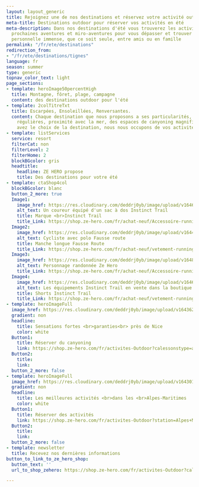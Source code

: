```yaml
---
layout: layout_generic
title: Rejoignez une de nos destinations et réservez votre activité outdoor de l'été
meta-title: Destinations outdoor pour réserver vos activités en été
meta-description: Dans nos destinations d'été vous trouverez les activités de vos
  prochaines aventures et miro-aventures pour vous dépasser et trouver une satisfaction
  personnelle immense, que ce soit seule, entre amis ou en famille
permalink: "/fr/ete/destinations"
redirection_from:
- "/fr/ete/destinations/tignes"
language: fr
season: summer
type: generic
topnav_color_text: light
page_sections:
- template: heroImage50percentHigh
  title: Montagne, fôret, plage, campagne
  content: des destinations outdoor pour l'été
- template: 2colTitreTxt
  title: Escarpées, Ensoleillées, Renversantes.
  content: Chaque destination que nous proposons a ses particularités, des vagues
    régulières, proximité avec la mer, des espaces de canyoning magnifiques etc. Vous
    avez le choix de la destination, nous nous occupons de vos activités
- template: listServices
  service: resort
  filterCat: non
  filterLevel: 2
  filterHome: 2
  blockBGcolor: gris
  headtitle:
    headline: ZE HERO propose
    title: Des destinations pour votre été
- template: ctaShop4col
  blockBGcolor: blanc
  button_2_more: true
  Image1:
    image_href: https://res.cloudinary.com/deddrj0yb/image/upload/v1646751094/website/Instinct%20Trail/Instinct_trail_homme_collection_wbzqdp.webp
    alt_text: Un coureur équipé d'un sac à dos Instinct Trail
    title: Marque <br>Instinct Trail
    title_Link: https://shop.ze-hero.com/fr/achat-neuf/Accessoire-running-et-trail/Sac-et-Sac-%C3%A0-dos-running
  Image2:
    image_href: https://res.cloudinary.com/deddrj0yb/image/upload/v1644593940/website/marques/Fausse%20Route/fausseroute-vetement-outdoor-58_cv3iam.jpg
    alt_text: Cycliste avec polo Fausse route
    title: Manche longue Fausse Route
    title_Link: https://shop.ze-hero.com/fr/achat-neuf/vetement-running?ca_brand=Fausse+Route&ca_type_gender=all
  Image3:
    image_href: https://res.cloudinary.com/deddrj0yb/image/upload/v1648196348/website/assets/Personnages%20poses/RandoHiver.png
    alt_text: Personnage randonnée Ze Hero
    title_Link: https://shop.ze-hero.com/fr/achat-neuf/Accessoire-running-et-trail/Sac-et-Sac-%C3%A0-dos-running
  Image4:
    image_href: https://res.cloudinary.com/deddrj0yb/image/upload/v1646751112/website/Instinct%20Trail/Instinct_trail_collection_pbjwti.webp
    alt_text: Les équipements Instinct Trail en vente dans la boutique ZE HERO
    title: Shorts Instinct Trail
    title_Link: https://shop.ze-hero.com/fr/achat-neuf/vetement-running?ca_brand=Instinct+Trail+Inspired&ca_type_gender=all
- template: heroImageFull
  image_href: https://res.cloudinary.com/deddrj0yb/image/upload/v1643629416/website/Canyoning%2006/GPTempDownload_2_o77y31.jpg
  gradient: non
  headline:
    title: Sensations fortes <br>garanties<br> près de Nice
    color: white
  Button1:
    title: Réserver du canyoning
    link: https://shop.ze-hero.com/fr/activites-Outdoor?calessonstype=all&catypegenderlistsummer=all&calessonsactivitytype=Canyoning&start-date=
  Button2:
    title: 
    link: 
  button_2_more: false
- template: heroImageFull
  image_href: https://res.cloudinary.com/deddrj0yb/image/upload/v1643010436/website/summer/juliette-g-bmBLu_oAEj8-unsplash_ozjgu4.jpg
  gradient: non
  headline:
    title: Les meilleures activités <br>dans les <br>Alpes-Maritimes
    color: white
  Button1:
    title: Réserver des activités
    link: https://shop.ze-hero.com/fr/activites-Outdoor?station=Alpes+Maritimes+%2806%29&calessonstype=all&catypegenderlistsummer=all&calessonsactivitytype=Parapente&start-date=
  Button2:
    title: 
    link: 
  button_2_more: false
- template: newsletter
  title: Recevez nos dernières informations
button_to_link_to_ze_hero_shop:
  button_text: ''
  url_to_shop_zehero: https://shop.ze-hero.com/fr/activites-Outdoor?calessonstype=all&catypegenderlistsummer=all&calessonsactivitytype=Canyoning&start-date=

---
```

